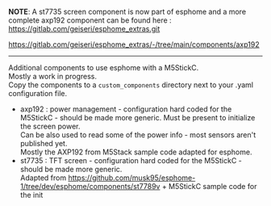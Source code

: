 **NOTE**:
A st7735 screen component is now part of esphome and a more complete axp192 component can be found here :
  https://gitlab.com/geiseri/esphome_extras.git

  https://gitlab.com/geiseri/esphome_extras/-/tree/main/components/axp192

------------
Additional components to use esphome with a M5StickC.  
Mostly a work in progress.  
Copy the components to a `custom_components` directory next to your .yaml configuration file.

- axp192 : power management - configuration hard coded for the M5StickC - should be made more generic.
  Must be present to initialize the screen power.  
  Can be also used to read some of the power info - most sensors aren't published yet.  
  Mostly the AXP192 from M5Stack sample code adapted for esphome.
- st7735 : TFT screen  - configuration hard coded for the M5StickC - should be made more generic.  
  Adapted from https://github.com/musk95/esphome-1/tree/dev/esphome/components/st7789v + M5StickC sample code for the init
